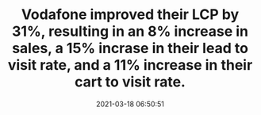 ---
layout: post
title:  "Vodafone improved their LCP by 31%, resulting in an 8% increase in sales, a 15% incrase in their lead to visit rate, and a 11% increase in their cart to visit rate."
storySource: "https://web.dev/vodafone/"
date:   2021-03-18 06:50:51
tags:
 - sales
 - "2021"
---